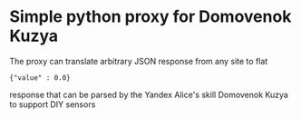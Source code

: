 Simple python proxy for Domovenok Kuzya
=======================================

The proxy can translate arbitrary JSON response from any site
to flat 

    {"value" : 0.0} 

response that can be parsed by the Yandex Alice's skill 
Domovenok Kuzya to support DIY sensors
